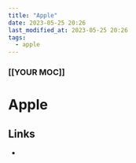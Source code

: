 ```yaml
---
title: "Apple"
date: 2023-05-25 20:26
last_modified_at: 2023-05-25 20:26
tags:
  - apple
---
```


### [[YOUR MOC]]

# Apple

## Links

* [](https://github.com/vsouza/awesome-ios)